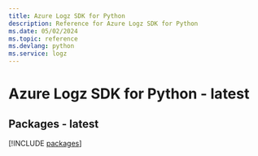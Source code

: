 ```yaml
---
title: Azure Logz SDK for Python
description: Reference for Azure Logz SDK for Python
ms.date: 05/02/2024
ms.topic: reference
ms.devlang: python
ms.service: logz
---
```

# Azure Logz SDK for Python - latest
## Packages - latest
[!INCLUDE [packages](logz-index.md)]